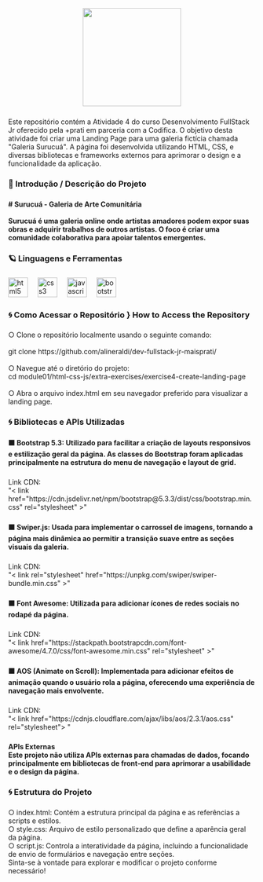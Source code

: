 <div align="center">
  <img height="200" src="https://i.postimg.cc/tgQ933pY/header-readme.png"  />
</div>

###

<p align="left">Este repositório contém a Atividade 4 do curso Desenvolvimento FullStack Jr oferecido pela +prati em parceria com a Codifica. O objetivo desta atividade foi criar uma Landing Page para uma galeria fictícia chamada "Galeria Surucuá". A página foi desenvolvida utilizando HTML, CSS, e diversas bibliotecas e frameworks externos para aprimorar o design e a funcionalidade da aplicação.</p>

###

<h3 align="left">🎨 Introdução / Descrição do Projeto</h3>

###

<h4 align="left"># Surucuá - Galeria de Arte Comunitária<br><br>Surucuá é uma galeria online onde artistas amadores podem expor suas obras e adquirir trabalhos de outros artistas. O foco é criar uma comunidade colaborativa para apoiar talentos emergentes.</h4>

###

<h3 align="left">🪐 Linguagens e Ferramentas</h3>

###

<div align="left">
  <img src="https://cdn.jsdelivr.net/gh/devicons/devicon/icons/html5/html5-original.svg" height="40" alt="html5 logo"  />
  <img width="12" />
  <img src="https://cdn.jsdelivr.net/gh/devicons/devicon/icons/css3/css3-original.svg" height="40" alt="css3 logo"  />
  <img width="12" />
  <img src="https://cdn.jsdelivr.net/gh/devicons/devicon/icons/javascript/javascript-original.svg" height="40" alt="javascript logo"  />
  <img width="12" />
  <img src="https://cdn.jsdelivr.net/gh/devicons/devicon/icons/bootstrap/bootstrap-original.svg" height="40" alt="bootstrap logo"  />
</div>

###

<h3 align="left">🌀 Como Acessar o Repositório } How to Access the Repository</h3>

###

<p align="left">○ Clone o repositório localmente usando o seguinte comando:<br><br>git clone https://github.com/alineraldi/dev-fullstack-jr-maisprati/<br><br>○ Navegue até o diretório do projeto:<br>cd module01/html-css-js/extra-exercises/exercise4-create-landing-page<br><br>○ Abra o arquivo index.html em seu navegador preferido para visualizar a landing page.</p>

###

<h3 align="left">🌀 Bibliotecas e APIs Utilizadas</h3>

###

<h4 align="left">🟧 Bootstrap 5.3: Utilizado para facilitar a criação de layouts responsivos e estilização geral da página. As classes do Bootstrap foram aplicadas principalmente na estrutura do menu de navegação e layout de grid.</h4>

###

<p align="left">Link CDN:<br>"< link href="https://cdn.jsdelivr.net/npm/bootstrap@5.3.3/dist/css/bootstrap.min.css" rel="stylesheet" >"</p>

###

<h4 align="left">🟧 Swiper.js: Usada para implementar o carrossel de imagens, tornando a página mais dinâmica ao permitir a transição suave entre as seções visuais da galeria.</h4>

###

<p align="left">Link CDN:<br>"< link rel="stylesheet" href="https://unpkg.com/swiper/swiper-bundle.min.css" >"</p>

###

<h4 align="left">🟧 Font Awesome: Utilizada para adicionar ícones de redes sociais no rodapé da página.</h4>

###

<p align="left">Link CDN:<br>"< link href="https://stackpath.bootstrapcdn.com/font-awesome/4.7.0/css/font-awesome.min.css" rel="stylesheet" >"</p>

###

<h4 align="left">🟧 AOS (Animate on Scroll): Implementada para adicionar efeitos de animação quando o usuário rola a página, oferecendo uma experiência de navegação mais envolvente.</h4>

###

<p align="left">Link CDN:<br>"< link href="https://cdnjs.cloudflare.com/ajax/libs/aos/2.3.1/aos.css" rel="stylesheet"> "</p>

###

<h4 align="left">APIs Externas<br>Este projeto não utiliza APIs externas para chamadas de dados, focando principalmente em bibliotecas de front-end para aprimorar a usabilidade e o design da página.</h4>

###

<h3 align="left">🌀 Estrutura do Projeto</h3>

###

<p align="left">○ index.html: Contém a estrutura principal da página e as referências a scripts e estilos.<br>○ style.css: Arquivo de estilo personalizado que define a aparência geral da página.<br>○ script.js: Controla a interatividade da página, incluindo a funcionalidade de envio de formulários e navegação entre seções.<br>Sinta-se à vontade para explorar e modificar o projeto conforme necessário!</p>

###
